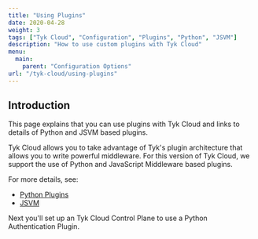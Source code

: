 ```yaml
---
title: "Using Plugins"
date: 2020-04-28
weight: 3
tags: ["Tyk Cloud", "Configuration", "Plugins", "Python", "JSVM"]
description: "How to use custom plugins with Tyk Cloud"
menu:
  main:
    parent: "Configuration Options"
url: "/tyk-cloud/using-plugins"
---
```


## Introduction

This page explains that you can use plugins with Tyk Cloud and links to details of Python and JSVM based plugins.

Tyk Cloud allows you to take advantage of Tyk's plugin architecture that allows you to write powerful middleware. For this version of Tyk Cloud, we support the use of Python and JavaScript Middleware based plugins.

For more details, see: 
* [Python Plugins](/docs/plugins/rich-plugins/python/)
* [JSVM](/docs/plugins/javascript-middleware/)

Next you'll set up an Tyk Cloud Control Plane to use a Python Authentication Plugin.